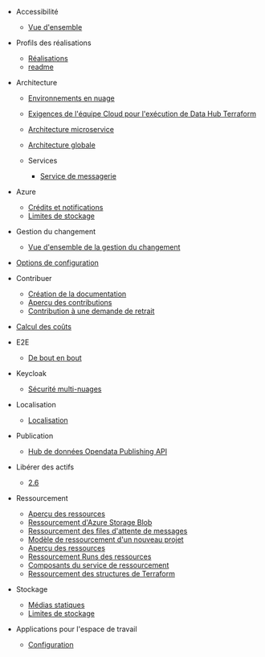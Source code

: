 - Accessibilité

  - [Vue d'ensemble](/fr/DeveloperGuide/Accessibility/Vue-d'ensemble.md)

- Profils des réalisations

  - [Réalisations](/fr/DeveloperGuide/Achievements-Profiles/Réalisations.md)
  - [readme](/fr/DeveloperGuide/Achievements-Profiles/readme.md)

- Architecture

  - [Environnements en nuage](/fr/DeveloperGuide/Architecture/Environnements-en-nuage.md)
  - [Exigences de l'équipe Cloud pour l'exécution de Data Hub Terraform](/fr/DeveloperGuide/Architecture/Exigence-de-l'équipe-Cloud-pour-exécuter-DataHub-Terraform.md)
  - [Architecture microservice](/fr/DeveloperGuide/Architecture/Architecture-microservice.md)
  - [Architecture globale](/fr/DeveloperGuide/Architecture/Architecture-globale.md)
  - Services

    - [Service de messagerie](/fr/DeveloperGuide/Architecture/Services/Service-de-messagerie.md)


- Azure

  - [Crédits et notifications](/fr/DeveloperGuide/Azure/Crédits-et-notifications.md)
  - [Limites de stockage](/fr/DeveloperGuide/Azure/Limites-de-stockage.md)

- Gestion du changement

  - [Vue d'ensemble de la gestion du changement](/fr/DeveloperGuide/Change-Management/Vue-d'ensemble-de-la-gestion-du-changement.md)

- [Options de configuration](/fr/DeveloperGuide/Options-de-configuration.md)
- Contribuer

  - [Création de la documentation](/fr/DeveloperGuide/Contributing/Création-de-la-documentation.md)
  - [Aperçu des contributions](/fr/DeveloperGuide/Contributing/Aperçu-des-contributions.md)
  - [Contribution à une demande de retrait](/fr/DeveloperGuide/Contributing/Contribution-à-une-demande-de-retrait.md)

- [Calcul des coûts](/fr/Costing/)
- E2E

  - [De bout en bout](/fr/DeveloperGuide/E2E/EndToEnd.md)

- Keycloak

  - [Sécurité multi-nuages](/fr/DeveloperGuide/Keycloak/Sécurité-multi-nuages.md)

- Localisation

  - [Localisation](/fr/DeveloperGuide/Localization/Localisation.md)

- Publication

  - [Hub de données Opendata Publishing API](/fr/DeveloperGuide/Publishing/DataHub-Opendata-Publishing-API.md)

- Libérer des actifs

  - [2.6](/fr/ReleaseAssets/2-6.md)

- Ressourcement

  - [Aperçu des ressources](/fr/Resourcing/Aperçu-des-ressources.md)
  - [Ressourcement d'Azure Storage Blob](/fr/Resourcing/Ressourcement-d'Azure-Storage-Blob.md)
  - [Ressourcement des files d'attente de messages](/fr/Resourcing/Ressourcement-des-files-d'attente-de-messages.md)
  - [Modèle de ressourcement d'un nouveau projet](/fr/Resourcing/Modèle-de-ressourcement-d'un-nouveau-projet.md)
  - [Aperçu des ressources](/fr/Resourcing/Aperçu-des-ressources.md)
  - [Ressourcement Runs des ressources](/fr/Resourcing/Ressourcement-Runs-des-ressources.md)
  - [Composants du service de ressourcement](/fr/Resourcing/Composants-du-service-de-ressourcement.md)
  - [Ressourcement des structures de Terraform](/fr/Resourcing/Ressourcement-des-structures-de-Terraform.md)

- Stockage

  - [Médias statiques](/fr/Storage/Médias-statiques.md)
  - [Limites de stockage](/fr/Storage/Limites-de-stockage.md)

- Applications pour l'espace de travail

  - [Configuration](/fr/Workspace-Apps/Configuration.md)


